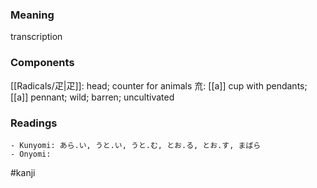 ### Meaning

transcription

### Components

[[Radicals/疋|疋]]: head; counter for animals 㐬: [[a]] cup with pendants; [[a]] pennant; wild; barren; uncultivated

### Readings

```
- Kunyomi: あら.い, うと.い, うと.む, とお.る, とお.す, まばら
- Onyomi: 
```

#kanji